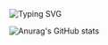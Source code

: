 <img src="https://readme-typing-svg.demolab.com?font=Dosis&letterSpacing=px-wide&pause=1000&color=E5917C&width=500&lines=Hello+!+Eunah's+Github+%F0%9F%96%90%F0%9F%8F%BB" alt="Typing SVG"/>

<!--Here are some ideas to get you started:

- 🔭 I’m currently working on ...
- 🌱 I’m currently learning ...
- 👯 I’m looking to collaborate on ...
- 🤔 I’m looking for help with ...
- 💬 Ask me about ...
- 📫 How to reach me: ...
- 😄 Pronouns: ...
- ⚡ Fun fact: ...-->
![Anurag's GitHub stats](https://github-readme-stats.vercel.app/api?username=eunah112&show_icons=true&theme=transparent)
